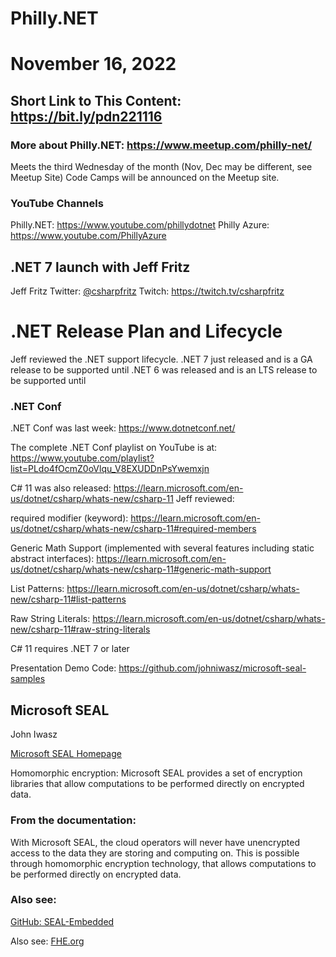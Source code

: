# Philly.NET
# November 16, 2022

## Short Link to This Content: https://bit.ly/pdn221116

### More about Philly.NET: https://www.meetup.com/philly-net/
Meets the third Wednesday of the month (Nov, Dec may be different, see Meetup Site)
Code Camps will be announced on the Meetup site.

### YouTube Channels
Philly.NET: https://www.youtube.com/phillydotnet
Philly Azure: https://www.youtube.com/PhillyAzure

## .NET 7 launch with Jeff Fritz

Jeff Fritz
Twitter: [@csharpfritz](https://twitter.com/csharpfritz)
Twitch: https://twitch.tv/csharpfritz


# .NET Release Plan and Lifecycle
Jeff reviewed the .NET support lifecycle.
.NET 7 just released and is a GA release to be supported until
.NET 6 was released and is an LTS release to be supported until

### .NET Conf
.NET Conf was last week: https://www.dotnetconf.net/

The complete .NET Conf playlist on YouTube is at: https://www.youtube.com/playlist?list=PLdo4fOcmZ0oVlqu_V8EXUDDnPsYwemxjn

C# 11 was also released: https://learn.microsoft.com/en-us/dotnet/csharp/whats-new/csharp-11
Jeff reviewed:

required modifier (keyword): https://learn.microsoft.com/en-us/dotnet/csharp/whats-new/csharp-11#required-members

Generic Math Support (implemented with several features including static abstract interfaces): https://learn.microsoft.com/en-us/dotnet/csharp/whats-new/csharp-11#generic-math-support

List Patterns: https://learn.microsoft.com/en-us/dotnet/csharp/whats-new/csharp-11#list-patterns

Raw String Literals: https://learn.microsoft.com/en-us/dotnet/csharp/whats-new/csharp-11#raw-string-literals

C# 11 requires .NET 7 or later

Presentation Demo Code: https://github.com/johniwasz/microsoft-seal-samples

## Microsoft SEAL
John Iwasz

[Microsoft SEAL Homepage](https://www.microsoft.com/en-us/research/project/microsoft-seal/release-news/)

Homomorphic encryption: Microsoft SEAL provides a set of encryption libraries that allow computations to be performed directly on encrypted data.

### From the documentation:

With Microsoft SEAL, the cloud operators will never have unencrypted access to the data they are storing and computing on. This is possible through homomorphic encryption technology, that allows computations to be performed directly on encrypted data.

### Also see:
[GitHub: SEAL-Embedded](https://github.com/microsoft/SEAL-Embedded)

Also see: [FHE.org](https://fhe.org)

